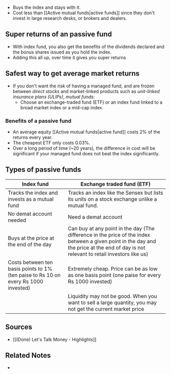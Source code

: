 - Buys the index and stays with it.
- Cost less than [[Active mutual funds|active funds]] since they don't invest in large research desks, or brokers and dealers.

## Super returns of an passive fund
- With index fund, you also get the benefits of the dividends declared and the bonus shares issued as you hold the index.
- Adding this all up, over time it gives you super returns

## Safest way to get average market returns
- If you don't want the risk of having a managed fund, and are frozen between *direct stocks* and market-linked products such as *unit-linked insurance plans (ULIPs)*, *mutual funds*:
	- Choose an exchange-traded fund (ETF) or an index fund linked to a broad market index or a mid-cap index.

### Benefits of a passive fund
- An average equity [[Active mutual funds|active fund]] costs 2% of the returns every year.
- The cheapest ETF only costs 0.03%.
- Over a long period of time (~20 years), the difference in cost will be significant if your managed fund does not beat the index significantly.

## Types of passive funds
| Index fund                                                                          | Exchange traded fund (ETF)                                                                                                                                                              |
| ----------------------------------------------------------------------------------- | --------------------------------------------------------------------------------------------------------------------------------------------------------------------------------------- |
| Tracks the index and invests as a mutual fund                                       | Tracks an index like the Sensex but lists its units on a stock exchange unlike a mutual fund.                                                                                           |
| No demat account needed                                                             | Need a demat account                                                                                                                                                                    |
| Buys at the price at the end of the day                                             | Can buy at any point in the day (The difference in the price of the index between a given point in the day and the price at the end of day is not relevant to retail investors like us) |
| Costs between ten basis points to 1% (ten paise to Rs 10 on every Rs 1000 invested) | Extremely cheap. Price can be as low as one basis point (one paise for every Rs 1000 invested)                                                                                          |
|                                                                                     | Liquidity may not be good. When you want to sell a large quantity, you may not get the current market price                                                                                                                                                                                        |

## Sources
- [[(Done) Let's Talk Money - Highlights]]

## Related Notes
- 